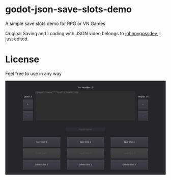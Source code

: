 # godot-json-save-slots-demo
A simple save slots demo for RPG or VN Games

Original Saving and Loading with JSON video belongs to [johnnygossdev](https://www.youtube.com/watch?v=L9Zekkb4ZXc&t), I just edited.

# License
Feel free to use in any way

![image](screenshot.png)
